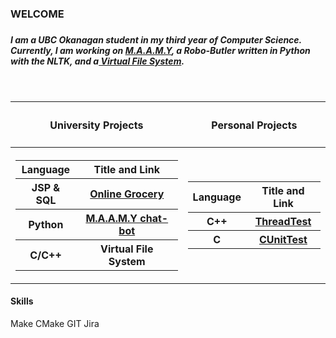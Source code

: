 <!DOCTYPE HTML>
<html>
<body>
  <h3>WELCOME<h3/>
  
  <h5>I am a UBC Okanagan student in my third year of Computer Science. Currently, I am working on <a href="https://github.com/Software-Engineering-Group-4-Maamy/chat-bot">M.A.A.M.Y</a>, a Robo-Butler written in Python with the NLTK, and a<a href="https://github.com/MatthewObirek/Cosc315_project3"> Virtual File System</a>.</h5>
    <br>
  <table>
    <tbody>
      <tr><th><h4>University Projects</h4></th><th><h4>Personal Projects</h4></th></tr>
      <tr><th>
      <table>
        <tbody>
          <tr><th>Language</th><th>Title and Link</th></tr>
          <tr><th>JSP & SQL</th><th><a href="https://github.com/MatthewObirek/COSC304_GroupProject">Online Grocery</a></th></tr>
          <tr><th>Python</th><th><a href="https://github.com/MatthewObirek/COSC310-chatbot">M.A.A.M.Y chat-bot</a></th></tr>
          <tr><th>C/C++</th><th><a href="https://github.com/MatthewObirek/Cosc315_project3"></a>Virtual File System</th></tr>
        </tbody>
      </table>
      </th><th>
      <table>
        <tbody>
          <tr><th>Language</th><th>Title and Link</th></tr>
          <tr><th>C++</th><th><a href="https://github.com/MatthewObirek/ThreadTest">ThreadTest</a></th></tr>
          <tr><th>C</th><th><a href="https://github.com/MatthewObirek/CUnitTest">CUnitTest</a></th></tr>
        </tbody>
      </table>
    </th></tr>
    </tbody>
  </table>
    <h4>Skills</h4>
    Make
    CMake
    GIT
    Jira
<!--
**MatthewObirek/MatthewObirek** is a ✨ _special_ ✨ repository because its `README.md` (this file) appears on your GitHub profile.

Here are some ideas to get you started:

- 🔭 I’m currently working on ...
- 🌱 I’m currently learning ...
- 👯 I’m looking to collaborate on ...
- 🤔 I’m looking for help with ...
- 💬 Ask me about ...
- 📫 How to reach me: ...
- 😄 Pronouns: ...
- ⚡ Fun fact: ...
-->
